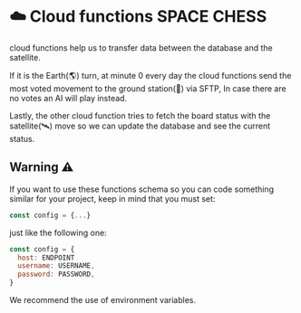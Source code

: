 # ☁️ Cloud functions SPACE CHESS
cloud functions help us to transfer data between the database and the satellite. 

If it is the Earth(🌎) turn, at minute 0 every day the cloud functions send the most voted movement to the ground station(📡) via SFTP, In case there are no votes an AI will play instead.

Lastly, the other cloud function tries to fetch the board status with the satellite(🛰️) move so we can update the database and see the current status.


## Warning ⚠️
If you want to use these functions schema so you can code something similar for your project, keep in mind that you must set:
```javascript
const config = {...}
```

just like the following one:

```javascript
const config = {
  host: ENDPOINT
  username: USERNAME,
  password: PASSWORD,
}
```

We recommend the use of environment variables.